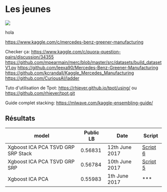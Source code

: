 # Les jeunes

![](http://www.mercedes-benz.co.uk/content/media_library/hq/hq_mpc_reference_site/passenger_cars_ng/new_cars/amg/12-2013/about_amg/development/mercedes-benz_amg_aboutamg_Entwicklung_buehnenbild_01_740x295_12-2013_jpg.object-Single-MEDIA.tmp/mercedes-benz_amg_aboutamg_Entwicklung_buehnenbild_01_740x295_12-2013.jpg)

hola


https://www.kaggle.com/c/mercedes-benz-greener-manufacturing

Checker ça:
https://www.kaggle.com/c/quora-question-pairs/discussion/34355
https://github.com/mpearmain/merc/blob/master/src/datasets/build_datasetV1.py
https://github.com/leexa90/Mercedes-Benz-Greener-Manufacturing
https://github.com/kcrandall/Kaggle_Mercedes_Manufacturing
https://github.com/CuriousAI/ladder

Tuto d'utilisation de Tpot:
https://rhiever.github.io/tpot/using/ ou https://github.com/rhiever/tpot.git

Guide complet stacking:
  https://mlwave.com/kaggle-ensembling-guide/

## Résultats

model | Public LB | Date | Script
--- | --- | --- | ---
Xgboost ICA PCA TSVD GRP SRP Stack | 0.56831 | 12th June 2017 | [Script 6](https://github.com/satacroteam/les-jeunes/blob/master/SCRIPT/script_6py)
Xgboost ICA PCA TSVD GRP SRP | 0.56784 | 10th June 2017 | [Script 5](https://github.com/satacroteam/les-jeunes/blob/master/SCRIPT/script_5.py)
Xgboost ICA PCA | 0.55983 | 1th June 2017 | ***
